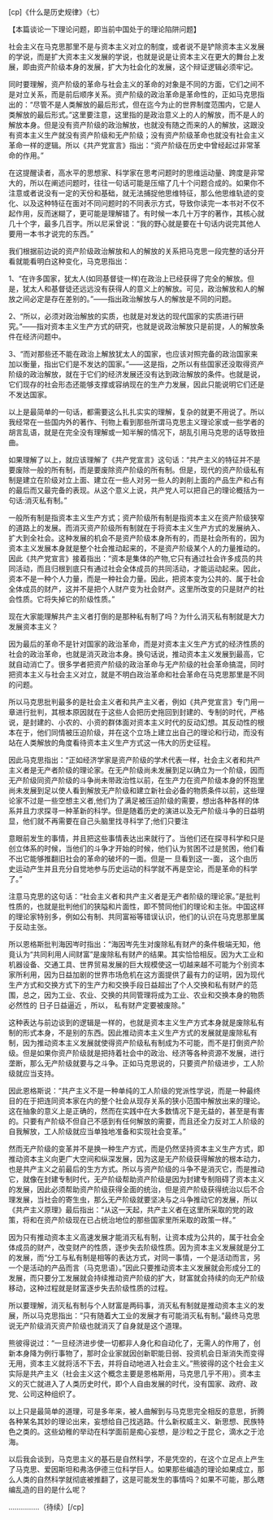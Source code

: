 [cp]《什么是历史规律》（七）

【本篇谈论一下理论问题，即当前中国处于的理论陷阱问题】

社会主义在马克思那里不是与资本主义对立的制度，或者说不是铲除资本主义发展的学说，而是扩大资本主义发展的学说，也就是说是让资本主义在更大的舞台上发展，即由资产阶级本身的发展，扩大为社会化的发展，这个辩证逻辑必须牢记。

同时要理解，资产阶级的革命与社会主义的革命的对象是不同的方面，它们之间不是对立关系，而是前后顺序关系。资产阶级的政治革命是革命性的，正如马克思指出的：“尽管不是人类解放的最后形式，但在迄今为止的世界制度范围内，它是人类解放的最后形式。”这里要注意，这里指的是政治意义上的人的解放，而不是人的解放本身。但是没有资产阶级的政治解放，也就没有随之而来的人的解放，这跟没有资本主义生产就没有资产阶级和无产阶级；没有资产阶级革命也就没有社会主义革命一样的逻辑。所以《共产党宣言》指出：“资产阶级在历史中曾经起过非常革命的作用。”

在这提醒读者，高水平的思想家、科学家在思考问题时的思维运动量、跨度是非常大的，所以在阐述问题时，往往一句话可能是压缩了几十个问题合成的。如果你不注意或者说没有一定的天份和基础，就无法捕捉他思维特征，那么他思维轨迹的变化、以及这种特征在面对不同问题时的不同表示方式，导致你读完一本书对不仅不起作用，反而迷糊了，更可能是理解错了。有时候一本几十万字的著作，其核心就几十个字，最多几百字。所以尼采曾说：“我的野心就是要在十句话内说完其他人要用一本书才说完的东西。”

我们根据前边说的资产阶级政治解放和人的解放的关系把马克思一段完整的话分开看就能看明白这种变化，马克思指出：

1、“在许多国家，犹太人(如同基督徒一样)在政治上已经获得了完全的解放。但是，犹太人和基督徒还远远没有获得人的意义上的解放。可见，政治解放和人的解放之间必定是存在差别的。”——指出政治解放与人的解放是不同的问题。

2、“所以，必须对政治解放的实质，也就是对发达的现代国家的实质进行研究。”——指对资本主义生产方式的研究，也就是说政治解放只是前提，人的解放条件在经济问题中。

3、“而对那些还不能在政治上解放犹太人的国家，也应该对照完备的政治国家来加以衡量，指出它们是不发达的国家。”——这是指，之所以有些国家还没取得资产阶级的政治解放，就在于它们的经济发展还没有达到政治解放的条件。也就是说，它们现存的社会形态还能够支撑或容纳现在的生产力发展，因此只能说明它们还是不发达国家。

以上是最简单的一句话，都需要这么扎扎实实的理解，复杂的就更不用说了。所以我经常在一些国内外的著作、刊物上看到那些所谓马克思主义理论家或一些学者的胡言乱语，就是在完全没有理解或一知半解的情况下，胡乱引用马克思的话导致扭曲。

如果理解了以上，就应该理解了《共产党宣言》这句话：“共产主义的特征并不是要废除一般的所有制，而是要废除资产阶级的所有制。但是，现代的资产阶级私有制是建立在阶级对立上面、建立在一些人对另一些人的剥削上面的产品生产和占有的最后而又最完备的表现。从这个意义上说，共产党人可以把自己的理论概括为一句话:消灭私有制。”

一般所有制是指资本主义生产方式；资产阶级所有制是指资本主义在资产阶级狭窄的道路上的发展。而消灭资产阶级所有制就在于将资本主义生产方式的发展纳入、扩大到全社会。这种发展的机会不是资产阶级本身所有的，而是社会所有的，因为资本主义发展本身就是整个社会推动起来的，不是资产阶级某个人的力量推动的。因此《共产党宣言》接着指出：“资本是集体的产物,它只有通过社会许多成员的共同活动，而且归根到底只有通过社会全体成员的共同活动，才能运动起来。因此，资本不是一种个人力量，而是一种社会力量。因此，把资本变为公共的、属于社会全体成员的财产，这并不是把个人财产变为社会财产。这里所改变的只是财产的社会性质。它将失掉它的阶级性质。”

现在大家能理解共产主义者打倒的是那种私有制了吗？为什么消灭私有制就是大力发展资本主义？

因为最后的革命不是针对国家的政治革命，而是对资本主义生产方式的经济性质的社会的政治革命，也就是消灭政治本身。换句话说，推动资本主义发展到最高，它就自动消亡了。很多学者把资产阶级的政治革命与无产阶级的社会革命搞混，同时把资本主义与社会主义对立，就是不明白政治革命和社会革命在马克思那里是不同的问题。

所以马克思批判最多的是社会主义者和共产主义者，例如《共产党宣言》专门用一章进行批判，其根本原因就在于这些人会把历史拖回到封建的、专制的时代，严格说，是封建的、小农的、小资的群体面对资本主义时代的反动幻想。其反动性的根本在于，他们同情被压迫阶级，并在这个立场上建立出自己的理论和行动，而没有站在人类解放的角度看待资本主义生产方式这一伟大的历史征程。

因此马克思指出：“正如经济学家是资产阶级的学术代表一样，社会主义者和共产主义者是无产者阶级的理论家。在无产阶级尚未发展到足以确立为一个阶级，因而无产阶级同资产阶级的斗争尚未带政治性以前，在生产力在资产阶级本身的怀抱里尚未发展到足以使人看到解放无产阶级和建立新社会必备的物质条件以前，这些理论家不过是一些空想主义者,他们为了满足被压迫阶级的需要，想出各种各样的体系并且力求探寻一种革新的科学。但是随着历史的演进以及无产阶级斗争的日益明显，他们就不再需要在自己头脑里找寻科学了;他们只要注

意眼前发生的事情，并且把这些事情表达出来就行了。当他们还在探寻科学和只是创立体系的时候，当他们的斗争才开始的时候，他们认为贫困不过是贫困，他们看不出它能够推翻旧社会的革命的破坏的一面。但是一 旦看到这一-面， 这个由历史运动产生并且充分自觉地参与历史运动的科学就不再是空论，而是革命的科学了。”

注意马克思的这句话：“社会主义者和共产主义者是无产者阶级的理论家。”是批判性质的，也就是批判他们的狭隘和片面性，即不赞同他们的理论和主张。中国这样的理论家特别多，例如公有制、共同富裕等错误认识，他们的认识在马克思那里属于反动主张。

所以恩格斯批判海因岑时指出：“海因岑先生对废除私有财产的条件极端无知，他竟认为“共同利用人间财富”是废除私有财产的结果。其实恰恰相反。因为大工业和机器设备、交通工具、世界贸易发展的巨大规模使这一切越来越不可能为个别资本家所利用，因为日益加剧的世界市场危机在这方面提供了最有力的证明，因为现代生产方式和交换方式下的生产力和交换手段日益超出了个人交换和私有财产的范围，总之，因为工业、农业、交换的共同管理将成为工业、农业和交换本身的物质必然性的 日子日益逼近 ，所以， 私有财产定要被废除。”

这种表达与前边谈到的逻辑是一样的，也就是资本主义生产方式本身就是废除私有制的形式本身，不是别的东西。因此推动资本主义生产方式的发展就是废除私有制，因为推动资本主义发展就使得资产阶级私有制成为不可能，而不是打倒资产阶级。但是如果你资产阶级就是把持着社会中的政治、经济等各种资源不发展，进行垄断，那么无产阶级就要与之斗争。正如马克思说的，只要资产阶级进步，工人阶级就应当支持。

因此恩格斯说：“共产主义不是一种单纯的工人阶级的党派性学说，而是一种最终目的在于把连同资本家在内的整个社会从现存关系的狭小范围中解放出来的理论。这在抽象的意义上是正确的，然而在实践中在大多数情况下是无益的，甚至是有害的。只要有产阶级不但自己不感到有任何解放的需要，而且还全力反对工人阶级的自我解放，工人阶级就应当单独地准备和实现社会变革。”

然而无产阶级的变革并不是换一种生产方式，而是仍然坚持资本主义生产方式，即推动资本主义向更广大空间和纵深发展，因为这是无产阶级获得解放的根本动力，也是共产主义之前最后的生方方式。所以与资产阶级的斗争不是消灭它，而是推动它，就像在封建专制时代，无产阶级帮助资产阶级是因为封建专制阻碍了资本主义的发展，因此必须帮助资产阶级获得全面的统治，但是资产阶级获得统治以后不合理发展，当社会的寄生虫，那么无产阶级就要坚决与之斗争推动它的发展，所以《共产主义原理》最后指出：“从这一天起，共产主义者在这里所采取的党的政策，将和在资产阶级现在已占统治地位的那些国家里所采取的政策一样。”

因为只有推动资本主义高速发展才能消灭私有制，让资本成为公共的，属于社会全体成员的财产，改变财产的性质，逐步失去阶级性质。因为资本主义发展就是分工的发展，而“分工与私有制是相等的表达方式，对同一事情，一个是活动而言，另一个是活动的产品而言（马克思语）。”因此只要推动资本主义发展就会形成分工的发展，而只要分工发展就会持续推动资产阶级的扩大，财富就会持续的向无产阶级移动，这种过程就是财富逐步失去阶级性质的过程。

所以要理解，消灭私有制与个人财富是两码事，消灭私有制就是推动资本主义的发展，所以马克思指出：“只有随着大工业的发展才有可能消灭私有制。”最终马克思说无产阶级消灭资产阶级也就消灭了自身就是这个道理。

熊彼得说过：“一旦经济进步使一切都非人身化和自动化了，无需人的作用了，创新本身降为例行事物了，那时企业家就因创新职能日弱、投资机会日渐消失而变得无用，资本主义就将活不下去，并将自动地进入社会主义。”熊彼得的这个社会主义实际是共产主义（社会主义这个概念主要是恩格斯用，马克思几乎不用）。资本主义的灭亡就进入了人类历史时代，即个人自由发展的时代，没有国家、政府、政党、公司这种组织了。

以上只是最简单的道理，可是多年来，被人曲解到与马克思完全相反的意思，折腾各种某名其妙的理论出来，妄想给自己找逃路。什么新权威主义、新思想、民族特色之类的。这些幼稚的举动在科学面前是痴心妄想，是沙粒之于昆仑，滴水之于沧海。

以后我会谈到，马克思主义的基石是自然科学，不是凭空的，在这个立足点上产生了马克思、爱因斯坦和弗洛伊德三位科学巨人。如果那些编造的理论如果成立，那么人类的自然科学就彻底被推翻了，这是可能发生的事情吗？如果不可能，那么瞎编乱造的目的是什么呢？

……………（待续）[/cp]